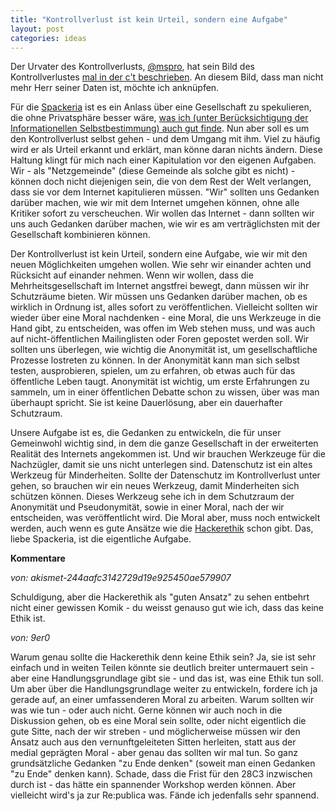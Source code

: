 ```yaml
---
title: "Kontrollverlust ist kein Urteil, sondern eine Aufgabe"
layout: post
categories: ideas
---
```

Der Urvater des Kontrollverlusts, <a href="https://twitter.com/#!/mspro">@mspro</a>, hat sein Bild des Kontrollverlustes <a href="http://www.heise.de/ct/artikel/Archaeologie-der-Zukunft-1029002.html">mal in der c't beschrieben</a>. An diesem Bild, dass man nicht mehr Herr seiner Daten ist, möchte ich anknüpfen.

Für die <a href="http://blog.spackeria.org/">Spackeria</a> ist es ein Anlass über eine Gesellschaft zu spekulieren, die ohne Privatsphäre besser wäre, <a href="https://9er0.wordpress.com/2011/10/18/im-offenen-geist-liegen-datenschutz-und-post-privacy-dicht-zusammen/">was ich (unter Berücksichtigung der Informationellen Selbstbestimmung) auch gut finde</a>. Nun aber soll es um den Kontrollverlust selbst gehen - und dem Umgang mit ihm. Viel zu häufig wird er als Urteil erkannt und erklärt, man könne daran nichts ändern. Diese Haltung klingt für mich nach einer Kapitulation vor den eigenen Aufgaben. Wir - als "Netzgemeinde" (diese Gemeinde als solche gibt es nicht) - können doch nicht diejenigen sein, die von dem Rest der Welt verlangen, dass sie vor dem Internet kapitulieren müssen. "Wir" sollten uns Gedanken darüber machen, wie wir mit dem Internet umgehen können, ohne alle Kritiker sofort zu verscheuchen. Wir wollen das Internet - dann sollten wir uns auch Gedanken darüber machen, wie wir es am verträglichsten mit der Gesellschaft kombinieren können.

Der Kontrollverlust ist kein Urteil, sondern eine Aufgabe, wie wir mit den neuen Möglichkeiten umgehen wollen. Wie sehr wir einander achten und Rücksicht auf einander nehmen. Wenn wir wollen, dass die Mehrheitsgesellschaft im Internet angstfrei bewegt, dann müssen wir ihr Schutzräume bieten. Wir müssen uns Gedanken darüber machen, ob es wirklich in Ordnung ist, alles sofort zu veröffentlichen. Vielleicht sollten wir wieder über eine Moral nachdenken - eine Moral, die uns Werkzeuge in die Hand gibt, zu entscheiden, was offen im Web stehen muss, und was auch auf nicht-öffentlichen Mailinglisten oder Foren gepostet werden soll. Wir sollten uns überlegen, wie wichtig die Anonymität ist, um gesellschaftliche Prozesse lostreten zu können. In der Anonymität kann man sich selbst testen, ausprobieren, spielen, um zu erfahren, ob etwas auch für das öffentliche Leben taugt. Anonymität ist wichtig, um erste Erfahrungen zu sammeln, um in einer öffentlichen Debatte schon zu wissen, über was man überhaupt spricht. Sie ist keine Dauerlösung, aber ein dauerhafter Schutzraum.

Unsere Aufgabe ist es, die Gedanken zu entwickeln, die für unser Gemeinwohl wichtig sind, in dem die ganze Gesellschaft in der erweiterten Realität des Internets angekommen ist. Und wir brauchen Werkzeuge für die Nachzügler, damit sie uns nicht unterlegen sind. Datenschutz ist ein altes Werkzeug für Minderheiten. Sollte der Datenschutz im Kontrollverlust unter gehen, so brauchen wir ein neues Werkzeug, damit Minderheiten sich schützen können. Dieses Werkzeug sehe ich in dem Schutzraum der Anonymität und Pseudonymität, sowie in einer Moral, nach der wir entscheiden, was veröffentlicht wird. Die Moral aber, muss noch entwickelt werden, auch wenn es gute Ansätze wie die <a href="http://www.ccc.de/hackerethics">Hackerethik</a> schon gibt.
Das, liebe Spackeria, ist die eigentliche Aufgabe.
		

__Kommentare__
			
_von: akismet-244aafc3142729d19e925450ae579907_
			
Schuldigung, aber die Hackerethik als "guten Ansatz" zu sehen entbehrt nicht einer gewissen Komik - du weisst genauso gut wie ich, dass das keine Ethik ist.

			
_von: 9er0_
			
Warum genau sollte die Hackerethik denn keine Ethik sein? Ja, sie ist sehr einfach und in weiten Teilen könnte sie deutlich breiter untermauert sein - aber eine Handlungsgrundlage gibt sie - und das ist, was eine Ethik tun soll.
Um aber über die Handlungsgrundlage weiter zu entwickeln, fordere ich ja gerade auf, an einer umfassenderen Moral zu arbeiten. Warum sollten wir was wie tun - oder auch nicht. Gerne können wir auch noch in die Diskussion gehen, ob es eine Moral sein sollte, oder nicht eigentlich die gute Sitte, nach der wir streben - und möglicherweise müssen wir den Ansatz auch aus den vernunftgeleiteten Sitten herleiten, statt aus der medial geprägten Moral - aber genau das sollten wir mal tun. So ganz grundsätzliche Gedanken "zu Ende denken" (soweit man einen Gedanken "zu Ende" denken kann). Schade, dass die Frist für den 28C3 inzwischen durch ist - das hätte ein spannender Workshop werden können. Aber vielleicht wird's ja zur Re:publica was. Fände ich jedenfalls sehr spannend.

